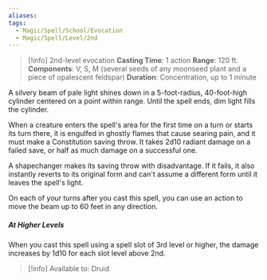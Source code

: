 ```yaml
---
aliases: 
tags:
  - Magic/Spell/School/Evocation
  - Magic/Spell/Level/2nd
---
```

>[!info]
>2nd-level evocation
>**Casting Time**: 1 action
>**Range**: 120 ft.
>**Components**: V, S, M (several seeds of any moonseed plant and a piece of opalescent feldspar)
>**Duration**: Concentration, up to 1 minute

A silvery beam of pale light shines down in a 5-foot-radius, 40-foot-high cylinder centered on a point within range. Until the spell ends, dim light fills the cylinder.

When a creature enters the spell's area for the first time on a turn or starts its turn there, it is engulfed in ghostly flames that cause searing pain, and it must make a Constitution saving throw. It takes 2d10 radiant damage on a failed save, or half as much damage on a successful one.

A shapechanger makes its saving throw with disadvantage. If it fails, it also instantly reverts to its original form and can't assume a different form until it leaves the spell's light.

On each of your turns after you cast this spell, you can use an action to move the beam up to 60 feet in any direction.
##### At Higher Levels
When you cast this spell using a spell slot of 3rd level or higher, the damage increases by 1d10 for each slot level above 2nd.

>[!info] Available to:
>Druid